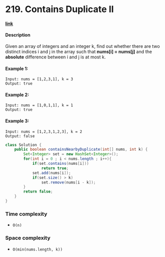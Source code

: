 # 219. Contains Duplicate II

#### [link](https://leetcode.com/problems/contains-duplicate-ii/description/) 

#### Description
Given an array of integers and an integer k, find out whether there are two distinct indices i and j in the array such that **nums[i] = nums[j]** and the **absolute** difference between i and j is at most k.

#### Example 1:
```
Input: nums = [1,2,3,1], k = 3
Output: true
```
#### Example 2:
```
Input: nums = [1,0,1,1], k = 1
Output: true
```

#### Example 3:
```
Input: nums = [1,2,3,1,2,3], k = 2
Output: false
```

```java
class Solution {
    public boolean containsNearbyDuplicate(int[] nums, int k) {
        Set<Integer> set = new HashSet<Integer>();
        for(int i = 0 ; i < nums.length ; i++){
            if(set.contains(nums[i]))
                return true;
            set.add(nums[i]);
            if(set.size() > k)
                set.remove(nums[i - k]);
        }
        return false;
    }
}
```
### Time complexity
* `O(n)`
### Space complexity
* `O(min(nums.length, k))`